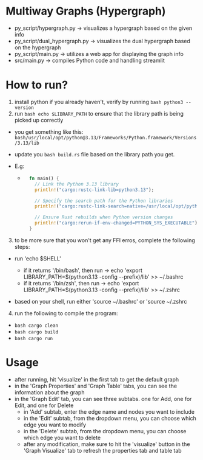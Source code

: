 # Multiway Graphs (Hypergraph)

- py_script/hypergraph.py -> visualizes a hypergraph based on the given info
- py_script/dual_hypergraph.py -> visualizes the dual hypergraph based on the hypergraph
- py_script/main.py -> utilizes a web app for displaying the graph info
- src/main.py -> compiles Python code and handling streamlit

# How to run?

1. install python if you already haven't, verify by running `bash python3 --version`
2. run `bash echo $LIBRARY_PATH` to ensure that the library path is being picked up correctly

- you get something like this: `bash/usr/local/opt/python@3.13/Frameworks/Python.framework/Versions/3.13/lib`
- update you `bash build.rs` file based on the library path you get.
- E.g:

  - ```rust
      fn main() {
        // Link the Python 3.13 library
        println!("cargo:rustc-link-lib=python3.13");

        // Specify the search path for the Python libraries
        println!("cargo:rustc-link-search=native=/usr/local/opt/python@3.13/Frameworks/Python.framework/Versions/3.13/lib");

        // Ensure Rust rebuilds when Python version changes
        println!("cargo:rerun-if-env-changed=PYTHON_SYS_EXECUTABLE");
      }
    ```

3. to be more sure that you won't get any FFI erros, complete the following steps:

- run 'echo $SHELL'

  - if it returns '/bin/bash', then run -> echo 'export LIBRARY_PATH=$(python3.13 -config --prefix)/lib' >> ~/.bashrc
  - if it returns '/bin/zsh', then run -> echo 'export LIBRARY_PATH=$(python3.13 -config --prefix)/lib' >> ~/.zshrc

- based on your shell, run either 'source ~/.bashrc' or 'source ~/.zshrc

4. run the following to compile the program:

- `bash cargo clean`
- `bash cargo build`
- `bash cargo run`

# Usage

- after running, hit 'visualize' in the first tab to get the default graph
- in the 'Graph Properties' and 'Graph Table' tabs, you can see the information about the graph
- in the 'Graph Edit' tab, you can see three subtabs. one for Add, one for Edit, and one for Delete
  - in 'Add' subtab, enter the edge name and nodes you want to include
  - in the 'Edit' subtab, from the dropdown menu, you can choose which edge you want to modify
  - in the 'Delete' subtab, from the dropdown menu, you can choose which edge you want to delete
  - after any modification, make sure to hit the 'visualize' button in the 'Graph Visualize' tab to refresh
    the properties tab and table tab
